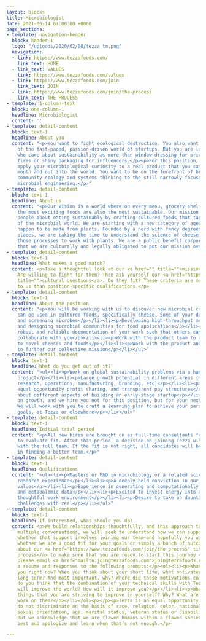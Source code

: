 ```yaml
---
layout: blocks
title: Microbiologist
date: 2021-06-14 07:00:00 +0000
page_sections:
- template: navigation-header
  block: header-1
  logo: "/uploads/2020/02/08/tezza_tm.png"
  navigation:
  - link: https://www.tezzafoods.com/
    link_text: HOME
  - link_text: VALUES
    link: https://www.tezzafoods.com/values
  - link: https://www.tezzafoods.com/join
    link_text: JOIN
  - link: https://www.tezzafoods.com/join/the-process
    link_text: THE PROCESS
- template: 1-column-text
  block: one-column-1
  headline: Microbiologist
  content: ''
- template: detail-content
  block: text-1
  headline: About you
  content: "<p>You want to fight ecological destruction. You also want to be a part
    of the fast-paced, passion-driven world of startups. But you are looking for people
    who care about sustainability as more than window-dressing for private equity
    firms or shiny packaging for influencers.</p><p>For this position, you want to
    apply your microbiological curiosity to a real product that you can put in your
    mouth and out into the world. You want to be on the forefront of bringing modern
    community ecology and systems thinking to the still narrowly focused field of
    microbial engineering.</p>"
- template: detail-content
  block: text-1
  headline: About us
  content: "<p>Our vision is a world where on every menu, grocery shelf, and table,
    the most exciting foods are also the most sustainable. Our mission is to excite
    people about eating sustainably by crafting cultured foods that tap into the diversity
    of the microbial world. We are starting with a new category of aged, hard cheeses—that
    happen to be made from plants. Founded by a nerd with fancy degrees from fancy
    places, we are taking the time to understand the science of cheesemaking and manipulating
    those processes to work with plants. We are a public benefit corporation, meaning
    that we are culturally and legally obligated to put our mission over money.</p>"
- template: detail-content
  block: text-1
  headline: What makes a good match?
  content: <p>Take a thoughtful look at our <a href="" title="">mission and values</a>.
    Are willing to fight for them? Then ask yourself our <a href="https://www.tezzafoods.com/join"
    title="">cultural questions</a>. Do they fit? These criteria are more important
    to us than position-specific qualifications.</p>
- template: detail-content
  block: text-1
  headline: About the position
  content: "<p>You will be working with us to discover new microbial cultures that
    can be used in cultured foods, specifically cheese. Some of your duties will include:</p><ul><li><p>Isolating
    and screening microbes</p></li><li><p>Developing high-throughput methods for evaluating
    and designing microbial communities for food applications</p></li><li><p>Maintain
    robust and reliable documentation of your work such that others can effectively
    collaborate with you</p></li><li><p>Work with the product team to apply cultures
    to novel cheeses and foods</p></li><li><p>Work with the product and brand team
    to further our collective mission</p></li></ul>"
- template: detail-content
  block: text-1
  headline: What do you get out of it?
  content: "<ul><li><p>Work on global sustainability problems via a hands-on, tasty
    product</p></li><li><p>Large growth potential in different areas (management,
    research, operations, manufacturing, branding, etc)</p></li><li><p>Equity ownership,
    equal opportunity profit sharing, and transparent pay structures</p></li><li><p>Learn
    about different aspects of building an early-stage startup</p></li><li><p>We focus
    on growth, and we hire you not for this position, but for your next three positions.
    We will work with you to craft a learning plan to achieve your personal and career
    goals, at Tezza or elsewhere</p></li></ul>"
- template: detail-content
  block: text-1
  headline: Initial trial period
  content: "<p>All new hires are brought on as full-time consultants for three months
    to evaluate fit. After that period, a decision on joining Tezza will be made together
    with the full team. If the fit is not right, all candidates will be supported
    in finding a better team.</p>"
- template: detail-content
  block: text-1
  headline: Qualifications
  content: "<ul><li><p>Masters or PhD in microbiology or a related science with significant
    research experience</p></li><li><p>A deeply held conviction in our mission and
    values</p></li><li><p>Experience in generating and computationally analyzing genomic
    and metabolomic data</p></li><li><p>Excited to invest energy into a fast-paced,
    thoughtful work environment</p></li><li><p>Desire to take on daunting scientific
    challenges with zeal</p></li></ul>"
- template: detail-content
  block: text-1
  headline: If interested, what should you do?
  content: <p>We build relationships thoughtfully, and this approach takes time. Over
    multiple conversations, we will seek to understand how we can support you—and
    whether that support involves joining our team—and hopefully you will find out
    whether we are a good fit for your goals or simply a bunch of nutcases.</p><p>Read
    about our <a href="https://www.tezzafoods.com/join/the-process" title="">hiring
    process</a> to make sure that you are ready to start this journey.</p><p>To apply,
    please email <a href="mailto:join@tezzafoods.com">join@tezzafoods.com</a> with
    a resume and responses to the following prompts:</p><ol><li><p>What motivates
    you right now? When you think about your short life, what motivates you for the
    long term? And most important, why? Where did those motivations come from?</p></li><li><p>How
    do you think that the combination of your technical skills with Tezza’s mission
    will improve the world? How will it improve you?</p></li><li><p>What are seven
    things that you are striving to improve in yourself? Why? What are you doing to
    work on them?</p></li></ol><p></p><p>Tezza is an equal opportunity employer. We
    do not discriminate on the basis of race, religion, color, national origin, gender,
    sexual orientation, age, marital status, veteran status or disability status.
    But we acknowledge that we are flawed humans within a flawed society. We do our
    best and apologize and learn when that’s not enough.</p>

---
```

